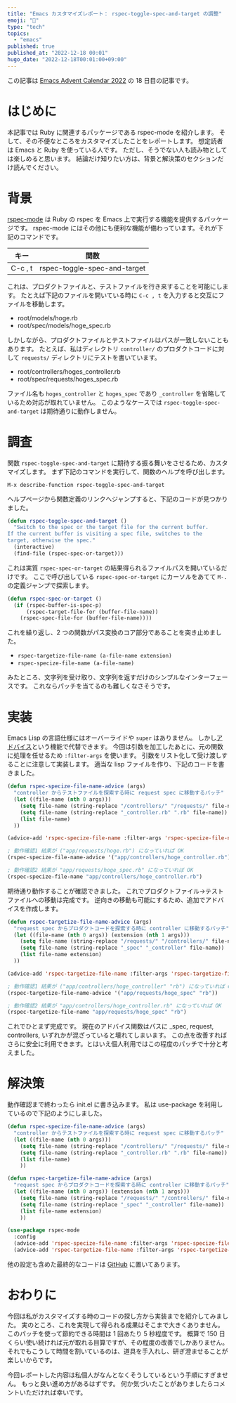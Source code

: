 ```yaml
---
title: "Emacs カスタマイズレポート： rspec-toggle-spec-and-target の調整"
emoji: "🔧"
type: "tech"
topics:
  - "emacs"
published: true
published_at: "2022-12-18 00:01"
hugo_date: "2022-12-18T00:01:00+09:00"
---
```


この記事は [Emacs Advent Calendar 2022](https://qiita.com/advent-calendar/2022/emacs) の 18 日目の記事です。


# はじめに

本記事では Ruby に関連するパッケージである rspec-mode を紹介します。 そして、その不便なところをカスタマイズしたことをレポートします。 想定読者は Emacs と Ruby を使っている人です。 ただし、そうでない人も読み物としては楽しめると思います。 結論だけ知りたい方は、背景と解決策のセクションだけ読んでください。


# 背景

[rspec-mode](https://github.com/pezra/rspec-mode) は Ruby の rspec を Emacs 上で実行する機能を提供するパッケージです。 rspec-mode にはその他にも便利な機能が備わっています。それが下記のコマンドです。

| キー    | 関数                         |
|------- |---------------------------- |
| C-c , t | rspec-toggle-spec-and-target |

これは、プロダクトファイルと、テストファイルを行き来することを可能にします。 たとえば下記のファイルを開いている時に `C-c , t` を入力すると交互にファイルを移動します。

-   root/models/hoge.rb
-   root/spec/models/hoge\_spec.rb

しかしながら、プロダクトファイルとテストファイルはパスが一致しないこともあります。 たとえば、私はディレクトリ `controller/` のプロダクトコードに対して `requests/` ディレクトリにテストを書いています。

-   root/controllers/hoges\_controller.rb
-   root/spec/requests/hoges\_spec.rb

ファイル名も `hoges_controller` と `hoges_spec` であり `_controller` を省略しているため対応が取れていません。 このようなケースでは `rspec-toggle-spec-and-target` は期待通りに動作しません。


# 調査

関数 `rspec-toggle-spec-and-target` に期待する振る舞いをさせるため、カスタマイズします。 まず下記のコマンドを実行して、関数のヘルプを呼び出します。

```
M-x describe-function rspec-toggle-spec-and-target
```

ヘルプページから関数定義のリンクへジャンプすると、下記のコードが見つかりました。

```lisp
(defun rspec-toggle-spec-and-target ()
  "Switch to the spec or the target file for the current buffer.
If the current buffer is visiting a spec file, switches to the
target, otherwise the spec."
  (interactive)
  (find-file (rspec-spec-or-target)))
```

これは実質 `rspec-spec-or-target` の結果得られるファイルパスを開いているだけです。 ここで呼び出している `rspec-spec-or-target` にカーソルをあてて `M-.` の定義ジャンプで探索します。

```lisp
(defun rspec-spec-or-target ()
  (if (rspec-buffer-is-spec-p)
      (rspec-target-file-for (buffer-file-name))
    (rspec-spec-file-for (buffer-file-name))))
```

これを繰り返し、2 つの関数がパス変換のコア部分であることを突き止めました。

-   `rspec-targetize-file-name (a-file-name extension)`
-   `rspec-specize-file-name (a-file-name)`

みたところ、文字列を受け取り、文字列を返すだけのシンプルなインターフェースです。 これならパッチを当てるのも難しくなさそうです。


# 実装

Emacs Lisp の言語仕様にはオーバーライドや `super` はありません。 しかし[アドバイス](https://ayatakesi.github.io/emacs/24.5/elisp_html/Advice-combinators.html)という機能で代替できます。 今回は引数を加工したあとに、元の関数に処理を任せるため `:filter-args` を使います。 引数をリスト化して受け渡しすることに注意して実装します。 適当な lisp ファイルを作り、下記のコードを書きました。

```lisp
(defun rspec-specize-file-name-advice (args)
  "controller からテストファイルを探索する時に request spec に移動するパッチ"
  (let ((file-name (nth 0 args)))
    (setq file-name (string-replace "/controllers/" "/requests/" file-name))
    (setq file-name (string-replace "_controller.rb" ".rb" file-name))
    (list file-name)
  ))

(advice-add 'rspec-specize-file-name :filter-args 'rspec-specize-file-name-advice)

; 動作確認1 結果が ("app/requests/hoge.rb") になっていれば OK
(rspec-specize-file-name-advice '("app/controllers/hoge_controller.rb"))

; 動作確認2 結果が "app/requests/hoge_spec.rb" になっていれば OK
(rspec-specize-file-name "app/controllers/hoge_controller.rb")
```

期待通り動作することが確認できました。 これでプロダクトファイル→テストファイルへの移動は完成です。 逆向きの移動も可能にするため、追加でアドバイスを作成します。

```lisp
(defun rspec-targetize-file-name-advice (args)
  "request spec からプロダクトコードを探索する時に controller に移動するパッチ"
  (let ((file-name (nth 0 args)) (extension (nth 1 args)))
    (setq file-name (string-replace "/requests/" "/controllers/" file-name))
    (setq file-name (string-replace "_spec" "_controller" file-name))
    (list file-name extension)
  ))

(advice-add 'rspec-targetize-file-name :filter-args 'rspec-targetize-file-name-advice)

; 動作確認1 結果が ("app/controllers/hoge_controller" "rb") になっていれば OK
(rspec-targetize-file-name-advice '("app/requests/hoge_spec" "rb"))

; 動作確認2 結果が "app/controllers/hoge_controller.rb" になっていれば OK
(rspec-targetize-file-name "app/requests/hoge_spec" "rb")
```

これでひとまず完成です。 現在のアドバイス関数はパスに \_spec, request, controllers, いずれかが混ざっていると壊れてしまいます。 この点を改善すればさらに安全に利用できます。とはいえ個人利用ではこの程度のパッチで十分と考えました。


# 解決策

動作確認まで終わったら init.el に書き込みます。 私は use-package を利用しているので下記のようにしました。

```lisp
(defun rspec-specize-file-name-advice (args)
  "controller からテストファイルを探索する時に request spec に移動するパッチ"
  (let ((file-name (nth 0 args)))
    (setq file-name (string-replace "/controllers/" "/requests/" file-name))
    (setq file-name (string-replace "_controller.rb" ".rb" file-name))
    (list file-name)
    ))

(defun rspec-targetize-file-name-advice (args)
  "request spec からプロダクトコードを探索する時に controller に移動するパッチ"
  (let ((file-name (nth 0 args)) (extension (nth 1 args)))
    (setq file-name (string-replace "/requests/" "/controllers/" file-name))
    (setq file-name (string-replace "_spec" "_controller" file-name))
    (list file-name extension)
    ))

(use-package rspec-mode
  :config
  (advice-add 'rspec-specize-file-name :filter-args 'rspec-specize-file-name-advice)
  (advice-add 'rspec-targetize-file-name :filter-args 'rspec-targetize-file-name-advice))
```

他の設定も含めた最終的なコードは [GitHub](https://github.com/eggc/dotemacs2/blob/d8febaea74d7dc987278874dedd76bcb77d4ba2d/lib/eg-ruby.el#L27-L55) に置いてあります。


# おわりに

今回は私がカスタマイズする時のコードの探し方から実装までを紹介してみました。 実のところ、これを実現して得られる成果はそこまで大きくありません。 このパッチを使って節約できる時間は 1 回あたり 5 秒程度です。 概算で 150 日くらい使い続ければ元が取れる目算ですが、その程度の改善でしかありません。 それでもこうして時間を割いているのは、道具を手入れし、研ぎ澄ませることが楽しいからです。

今回レポートした内容は私個人がなんとなくそうしているという手順にすぎません。 もっと良い進め方があるはずです。 何か気づいたことがありましたらコメントいただければ幸いです。
